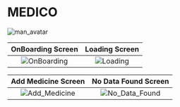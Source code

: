 # MEDICO

![man_avatar](https://user-images.githubusercontent.com/72864817/168875509-bdcac2a4-6af1-4fd6-9cde-ebc640ef688d.png)

OnBoarding Screen              |  Loading Screen
:-------------------------:|:-------------------------:
![OnBoarding](https://user-images.githubusercontent.com/72864817/169650141-fcfdf90f-5c6a-4dd1-ba9e-491edea9b621.png)|![Loading](https://user-images.githubusercontent.com/72864817/169653190-5fc926d8-c464-422e-888d-15835ae90e91.png)|

Add Medicine Screen               | No Data Found Screen               
:-------------------------:|:-------------------------:
![Add_Medicine](https://user-images.githubusercontent.com/72864817/169653725-9adccc0d-d8a8-4f9b-9fec-af41312890aa.png)|![No_Data_Found](https://user-images.githubusercontent.com/72864817/169653939-72d6bf17-9e6d-488f-a33b-f37d966de742.png)

